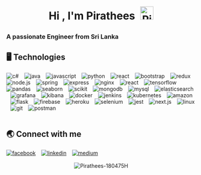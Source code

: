 <!--START_SECTION:TITLE-->
# <p align = center>Hi , I'm Pirathees&ensp;<img src="https://media.giphy.com/media/hvRJCLFzcasrR4ia7z/giphy.gif" alt= "Pirathees-180475H" width="35"></p>
<!--END_SECTION:TITLE-->

<!--START_SECTION:SUBTITLE-->
### <p align = left>A passionate Engineer from Sri Lanka</p>
<!--END_SECTION:SUBTITLE-->

<!--START_SECTION:SKILL-->
## <p align = left> 🖥️ 	Technologies </p>
<div align = left>
<img src="https://img.shields.io/badge/c%23-%23178600.svg?style=flat&logo=c-sharp&logoColor=white" alt=c# /> 
                &ensp;
<img src="https://img.shields.io/badge/java-%23b07219.svg?style=flat&logo=java&logoColor=white" alt=java /> 
                &ensp;
<img src="https://img.shields.io/badge/javascript-%23f1e05a.svg?style=flat&logo=javascript&logoColor=white" alt=javascript /> 
                &ensp;
<img src="https://img.shields.io/badge/python-%233572A5.svg?style=flat&logo=python&logoColor=white" alt=python /> 
                &ensp;
<img src="https://img.shields.io/badge/react-%2361dbfb.svg?style=flat&logo=react&logoColor=white" alt=react /> 
                &ensp;
<img src="https://img.shields.io/badge/bootstrap-%23553c7b.svg?style=flat&logo=bootstrap&logoColor=white" alt=bootstrap /> 
                &ensp;
<img src="https://img.shields.io/badge/redux-%236b12c4.svg?style=flat&logo=redux&logoColor=white" alt=redux /> 
                &ensp;
<img src="https://img.shields.io/badge/node.js-%233c873a.svg?style=flat&logo=node.js&logoColor=white" alt=node.js /> 
                &ensp;
<img src="https://img.shields.io/badge/spring-%2358ab49.svg?style=flat&logo=spring&logoColor=white" alt=spring /> 
                &ensp;
<img src="https://img.shields.io/badge/express-%23626361.svg?style=flat&logo=express&logoColor=white" alt=express /> 
                &ensp;
<img src="https://img.shields.io/badge/nginx-%23009639.svg?style=flat&logo=nginx&logoColor=white" alt=nginx /> 
                &ensp;
<img src="https://img.shields.io/badge/react native-%2361dbfb.svg?style=flat&logo=react native&logoColor=white" alt=react native /> 
                &ensp;
<img src="https://img.shields.io/badge/tensorflow-%23FFA800.svg?style=flat&logo=tensorflow&logoColor=white" alt=tensorflow /> 
                &ensp;
<img src="https://img.shields.io/badge/pandas-%230b0638.svg?style=flat&logo=pandas&logoColor=white" alt=pandas /> 
                &ensp;
<img src="https://img.shields.io/badge/seaborn-%234455ad.svg?style=flat&logo=seaborn&logoColor=white" alt=seaborn /> 
                &ensp;
<img src="https://img.shields.io/badge/scikit learn-%232b6fc2.svg?style=flat&logo=scikit learn&logoColor=white" alt=scikit learn /> 
                &ensp;
<img src="https://img.shields.io/badge/mongodb-%234db33d.svg?style=flat&logo=mongodb&logoColor=white" alt=mongodb /> 
                &ensp;
<img src="https://img.shields.io/badge/mysql-%2300758f.svg?style=flat&logo=mysql&logoColor=white" alt=mysql /> 
                &ensp;
<img src="https://img.shields.io/badge/elasticsearch-%232f9e76.svg?style=flat&logo=elasticsearch&logoColor=white" alt=elasticsearch /> 
                &ensp;
<img src="https://img.shields.io/badge/grafana-%23f58822.svg?style=flat&logo=grafana&logoColor=white" alt=grafana /> 
                &ensp;
<img src="https://img.shields.io/badge/kibana-%23cc2bb4.svg?style=flat&logo=kibana&logoColor=white" alt=kibana /> 
                &ensp;
<img src="https://img.shields.io/badge/docker-%23384d54.svg?style=flat&logo=docker&logoColor=white" alt=docker /> 
                &ensp;
<img src="https://img.shields.io/badge/jenkins-%23335061.svg?style=flat&logo=jenkins&logoColor=white" alt=jenkins /> 
                &ensp;
<img src="https://img.shields.io/badge/kubernetes-%23123786.svg?style=flat&logo=kubernetes&logoColor=white" alt=kubernetes /> 
                &ensp;
<img src="https://img.shields.io/badge/amazon aws-%23FF9900.svg?style=flat&logo=amazon aws&logoColor=white" alt=amazon aws /> 
                &ensp;
<img src="https://img.shields.io/badge/flask-%23444444.svg?style=flat&logo=flask&logoColor=white" alt=flask /> 
                &ensp;
<img src="https://img.shields.io/badge/firebase-%23FFA000.svg?style=flat&logo=firebase&logoColor=white" alt=firebase /> 
                &ensp;
<img src="https://img.shields.io/badge/heroku-%236762a6.svg?style=flat&logo=heroku&logoColor=white" alt=heroku /> 
                &ensp;
<img src="https://img.shields.io/badge/selenium-%2323a30a.svg?style=flat&logo=selenium&logoColor=white" alt=selenium /> 
                &ensp;
<img src="https://img.shields.io/badge/jest-%236b345a.svg?style=flat&logo=jest&logoColor=white" alt=jest /> 
                &ensp;
<img src="https://img.shields.io/badge/next.js-%23262526.svg?style=flat&logo=next.js&logoColor=white" alt=next.js /> 
                &ensp;
<img src="https://img.shields.io/badge/linux-%23ffcc33.svg?style=flat&logo=linux&logoColor=white" alt=linux /> 
                &ensp;
<img src="https://img.shields.io/badge/git-%23f1502f.svg?style=flat&logo=git&logoColor=white" alt=git /> 
                &ensp;
<img src="https://img.shields.io/badge/postman-%23ef5b25.svg?style=flat&logo=postman&logoColor=white" alt=postman /> 
                &ensp;
</div>
<!--END_SECTION:SKILL--><br/>

<!--START_SECTION:SOCIAL-->
## <p align = left> 🌏 	Connect with me </p>
<div align = left>
<a href=https://facebook.com/kamalanathan.pirathees/ ><img src="https://img.shields.io/badge/facebook-https://www.facebook.com/kamalanathan.pirathees/-%230165E1.svg?style=flat&logo=facebook&logoColor=white" 
                alt=facebook /></a> &ensp;
<a href=https://www.linkedin.com/in/pirathees-kamalanathan/ ><img src="https://img.shields.io/badge/linkedin-https://www.linkedin.com/in/pirathees--kamalanathan/-%230072b1.svg?style=flat&logo=linkedin&logoColor=white" 
                alt=linkedin /></a> &ensp;
<a href=https:pirathees.medium.com/                ><img src="https://img.shields.io/badge/medium-@https://pirathees.medium.com/               -%231c1c1f.svg?style=flat&logo=medium&logoColor=white" 
                alt=medium /></a> &ensp;
</div>
<!--END_SECTION:SOCIAL--><br/>

<!--START_SECTION:README-STATS-LANGUAGES-->
<div align = "center">
    <img src = "https://github-readme-stats.vercel.app/api/top-langs/?username=Pirathees-180475H&langs_count=8&layout=compact&theme=default&hide_border=false" alt = "Pirathees-180475H"/> 
</div>
<!--END_SECTION:README-STATS-LANGUAGES--><br/>


<!-- Created with CreateME profile readme generator-->
